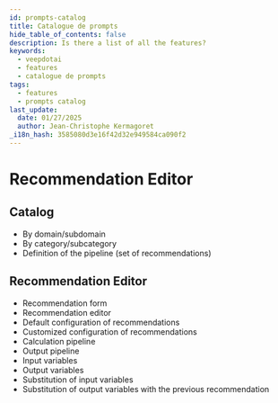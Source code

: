 ```yaml
---
id: prompts-catalog
title: Catalogue de prompts
hide_table_of_contents: false
description: Is there a list of all the features?
keywords:
  - veepdotai
  - features
  - catalogue de prompts
tags:
  - features
  - prompts catalog
last_update:
  date: 01/27/2025
  author: Jean-Christophe Kermagoret
_i18n_hash: 3585080d3e16f42d32e949584ca090f2
---
```

# Recommendation Editor

## Catalog

* By domain/subdomain
* By category/subcategory
* Definition of the pipeline (set of recommendations)

## Recommendation Editor

* Recommendation form
* Recommendation editor
* Default configuration of recommendations
* Customized configuration of recommendations
* Calculation pipeline
* Output pipeline
* Input variables
* Output variables
* Substitution of input variables
* Substitution of output variables with the previous recommendation
